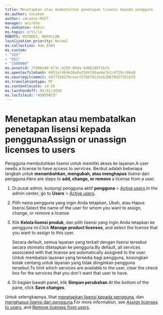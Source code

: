 ```yaml
---
title: Menetapkan atau membatalkan penetapan lisensi kepada pengguna
ms.author: cmcatee
author: cmcatee-MSFT
manager: mnirkhe
ms.audience: Admin
ms.topic: article
ROBOTS: NOINDEX, NOFOLLOW
localization_priority: Normal
ms.collection: Adm_O365
ms.custom:
- "325"
- "651"
- "1500008"
ms.assetid: 7fd08e48-6f3c-4259-88da-4d06288f2b7d
ms.openlocfilehash: 6051af464630a9a23d47d8ae8e7b1c4729cc06e0
ms.sourcegitcommit: 4df75b03f8ceac72f68f012eeb28b78d2f2616f8
ms.translationtype: MT
ms.contentlocale: id-ID
ms.lasthandoff: 05/01/2020
ms.locfileid: "43957873"
---
```

# <a name="assign-or-unassign-licenses-to-users"></a><span data-ttu-id="5e919-102">Menetapkan atau membatalkan penetapan lisensi kepada pengguna</span><span class="sxs-lookup"><span data-stu-id="5e919-102">Assign or unassign licenses to users</span></span>

<span data-ttu-id="5e919-103">Pengguna membutuhkan lisensi untuk memiliki akses ke layanan.</span><span class="sxs-lookup"><span data-stu-id="5e919-103">A user needs a license to have access to services.</span></span> <span data-ttu-id="5e919-104">Berikut adalah beberapa langkah untuk **menambahkan, mengubah, atau menghapus** lisensi dari pengguna.</span><span class="sxs-lookup"><span data-stu-id="5e919-104">Here are steps to **add, change, or remove** a license from a user.</span></span>
  
1. <span data-ttu-id="5e919-105">Di pusat admin, kunjungi pengguna aktif **pengguna** \> [Active users](https://go.microsoft.com/fwlink/p/?linkid=834822).</span><span class="sxs-lookup"><span data-stu-id="5e919-105">In the admin center, go to **Users** \> [Active users](https://go.microsoft.com/fwlink/p/?linkid=834822).</span></span>

2. <span data-ttu-id="5e919-106">Pilih nama pengguna yang ingin Anda tetapkan, Ubah, atau Hapus lisensi.</span><span class="sxs-lookup"><span data-stu-id="5e919-106">Select the name of the user for whom you want to assign, change, or remove a license.</span></span>

3. <span data-ttu-id="5e919-107">Klik **Kelola lisensi produk**, dan pilih lisensi yang ingin Anda tetapkan ke pengguna ini.</span><span class="sxs-lookup"><span data-stu-id="5e919-107">Click **Manage product licenses**, and select the license that you want to assign to this user.</span></span>

    <span data-ttu-id="5e919-108">Secara default, semua layanan yang terkait dengan lisensi tersebut secara otomatis ditetapkan ke pengguna.</span><span class="sxs-lookup"><span data-stu-id="5e919-108">By default, all services associated with that license are automatically assigned to the user.</span></span> <span data-ttu-id="5e919-109">Untuk membatasi layanan yang tersedia bagi pengguna, kosongkan kotak centang untuk layanan yang tidak diinginkan pengguna tersebut.</span><span class="sxs-lookup"><span data-stu-id="5e919-109">To limit which services are available to the user, clear the check box for the services that you don't want that user to have.</span></span>

4. <span data-ttu-id="5e919-110">Di bagian bawah panel, klik **Simpan perubahan**.</span><span class="sxs-lookup"><span data-stu-id="5e919-110">At the bottom of the pane, click **Save changes**.</span></span>

<span data-ttu-id="5e919-111">Untuk selengkapnya, lihat [menetapkan lisensi kepada pengguna](https://docs.microsoft.com/office365/admin/subscriptions-and-billing/assign-licenses-to-users), dan [menghapus lisensi dari pengguna](https://docs.microsoft.com/office365/admin/subscriptions-and-billing/remove-licenses-from-users).</span><span class="sxs-lookup"><span data-stu-id="5e919-111">For more information, see [Assign licenses to users](https://docs.microsoft.com/office365/admin/subscriptions-and-billing/assign-licenses-to-users), and [Remove licenses from users](https://docs.microsoft.com/office365/admin/subscriptions-and-billing/remove-licenses-from-users).</span></span>